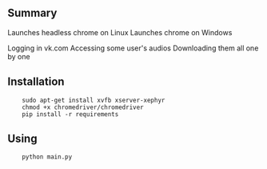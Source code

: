 ## Summary

Launches headless chrome on Linux
Launches chrome on Windows

Logging in vk.com
Accessing some user's audios
Downloading them all one by one

## Installation

```
    sudo apt-get install xvfb xserver-xephyr
    chmod +x chromedriver/chromedriver
    pip install -r requirements
```

## Using
```
    python main.py
```